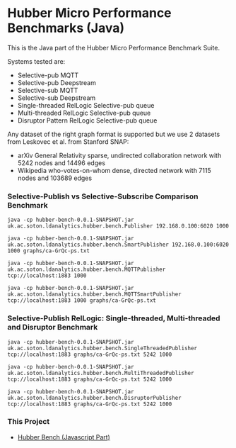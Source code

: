 # Hubber Micro Performance Benchmarks (Java)

This is the Java part of the Hubber Micro Performance Benchmark Suite. 

Systems tested are:
* Selective-pub MQTT
* Selective-pub Deepstream
* Selective-sub MQTT
* Selective-sub Deepstream
* Single-threaded RelLogic Selective-pub queue
* Multi-threaded RelLogic Selective-pub queue
* Disruptor Pattern RelLogic Selective-pub queue

Any dataset of the right graph format is supported but we use 2 datasets from Leskovec et al. from Stanford SNAP:
* arXiv General Relativity sparse, undirected collaboration network with 5242 nodes and 14496 edges
* Wikipedia who-votes-on-whom dense, directed network with 7115 nodes and 103689 edges

### Selective-Publish vs Selective-Subscribe Comparison Benchmark

`java -cp hubber-bench-0.0.1-SNAPSHOT.jar uk.ac.soton.ldanalytics.hubber.bench.Publisher 192.168.0.100:6020 1000`

`java -cp hubber-bench-0.0.1-SNAPSHOT.jar uk.ac.soton.ldanalytics.hubber.bench.SmartPublisher 192.168.0.100:6020 1000 graphs/ca-GrQc-ps.txt`

`java -cp hubber-bench-0.0.1-SNAPSHOT.jar uk.ac.soton.ldanalytics.hubber.bench.MQTTPublisher tcp://localhost:1883 1000`

`java -cp hubber-bench-0.0.1-SNAPSHOT.jar uk.ac.soton.ldanalytics.hubber.bench.MQTTSmartPublisher tcp://localhost:1883 1000 graphs/ca-GrQc-ps.txt`

### Selective-Publish RelLogic: Single-threaded, Multi-threaded and Disruptor Benchmark

`java -cp hubber-bench-0.0.1-SNAPSHOT.jar uk.ac.soton.ldanalytics.hubber.bench.SingleThreadedPublisher tcp://localhost:1883 graphs/ca-GrQc-ps.txt 5242 1000`

`java -cp hubber-bench-0.0.1-SNAPSHOT.jar uk.ac.soton.ldanalytics.hubber.bench.MultiThreadedPublisher tcp://localhost:1883 graphs/ca-GrQc-ps.txt 5242 1000`

`java -cp hubber-bench-0.0.1-SNAPSHOT.jar uk.ac.soton.ldanalytics.hubber.bench.DisruptorPublisher tcp://localhost:1883 graphs/ca-GrQc-ps.txt 5242 1000`

### This Project
* [Hubber Bench (Javascript Part)](https://github.com/eugenesiow/hubber-bench-js)
